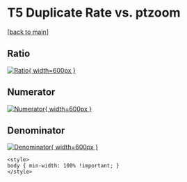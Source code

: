 # T5 Duplicate Rate vs. ptzoom

[[back to main](./)]



## Ratio

[![Ratio](../mtv/var/T5_duplrate_ptzoom.png){ width=600px }](../mtv/var/T5_duplrate_ptzoom.pdf)

## Numerator

[![Numerator](../mtv/num/T5_duplrate_ptzoom_num.png){ width=600px }](../mtv/num/T5_duplrate_ptzoom_num.pdf)

## Denominator

[![Denominator](../mtv/den/T5_duplrate_ptzoom_den.png){ width=600px }](../mtv/den/T5_duplrate_ptzoom_den.pdf)


``` {=html}
<style>
body { min-width: 100% !important; }
</style>
```
